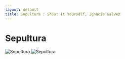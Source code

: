 ```yaml
---
layout: default
title: Sepultura : Shoot It Yourself, Ignacio Galvez
---
```


# Sepultura

![Sepultura](http://assets.farmhouse.co/publishing/1-shoot-it-yourself/images/sepultura-1.jpg)
![Sepultura](http://assets.farmhouse.co/publishing/1-shoot-it-yourself/images/sepultura-2.jpg)
